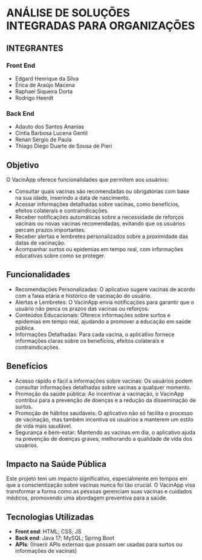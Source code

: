 # ANÁLISE DE SOLUÇÕES INTEGRADAS PARA ORGANIZAÇÕES

## INTEGRANTES

### Front End
- Edgard Henrique da Silva
- Érica de Araújo Macena
- Raphael Siqueira Dorta
- Rodrigo Heerdt

### Back End
- Adauto dos Santos Ananias
- Cíntia Barbosa Lucena Gentil
- Renan Sérgio de Paula
- Thiago Diego Duarte de Sousa de Pieri


## Objetivo

O VacinApp oferece funcionalidades que permitem aos usuários:

- Consultar quais vacinas são recomendadas ou obrigatórias com base na sua idade, inserindo a data de nascimento.
- Acessar informações detalhadas sobre vacinas, como benefícios, efeitos colaterais e contraindicações.
- Receber notificações automáticas sobre a necessidade de reforços vacinais ou novas vacinas recomendadas, evitando que os usuários percam prazos importantes.
- Receber alertas e lembretes personalizados sobre a proximidade das datas de vacinação.
- Acompanhar surtos ou epidemias em tempo real, com informações educativas sobre como se proteger.

## Funcionalidades

- Recomendações Personalizadas: O aplicativo sugere vacinas de acordo com a faixa etária e histórico de vacinação do usuário.
- Alertas e Lembretes: O VacinApp envia notificações para garantir que o usuário não perca os prazos das vacinas ou reforços.
- Conteúdos Educacionais: Oferece informações sobre surtos e epidemias em tempo real, ajudando a promover a educação em saúde pública.
- Informações Detalhadas: Para cada vacina, o aplicativo fornece informações claras sobre os benefícios, efeitos colaterais e contraindicações.

## Benefícios

- Acesso rápido e fácil a informações sobre vacinas: Os usuários podem consultar informações detalhadas sobre vacinas a qualquer momento.
- Promoção da saúde pública: Ao incentivar a vacinação, o VacinApp contribui para a prevenção de doenças e a redução da disseminação de surtos.
- Promoção de hábitos saudáveis: O aplicativo não só facilita o processo de vacinação, mas também incentiva os usuários a manterem um estilo de vida mais saudável.
- Segurança e bem-estar: Mantendo as vacinas em dia, o aplicativo ajuda na prevenção de doenças graves, melhorando a qualidade de vida dos usuários.

## Impacto na Saúde Pública

Este projeto tem um impacto significativo, especialmente em tempos em que a conscientização sobre vacinas nunca foi tão crucial. O VacinApp visa transformar a forma como as pessoas gerenciam suas vacinas e cuidados médicos, promovendo uma abordagem preventiva para a saúde.

## Tecnologias Utilizadas

- **Front end**: HTML; CSS; JS
- **Back end**: Java 17; MySQL; Spring Boot
- **APIs**: (Inserir APIs externas que possam ser usadas para surtos ou informações de vacinas)

